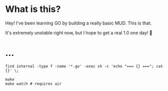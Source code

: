 # What is this?

Hey! I've been learning GO by building a really basic MUD. This is that.

It's extremely unstable right now, but I hope to get a real 1.0 one day! 🤞

# ...

```
find internal -type f -name '*.go' -exec sh -c 'echo "=== {} ==="; cat {}' \;

make
make watch # requires air
```


